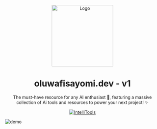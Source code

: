 <div align="center">
  <img alt="Logo" src="https://res.cloudinary.com/fisayomithesedays/image/upload/v1680446258/IntelliTools/text_lgfcsz.png" width="200" />
</div>
<h1 align="center">
  oluwafisayomi.dev - v1
</h1>
<p align="center">
  The must-have resource for any AI enthusiast 🤖, featuring a massive collection of Ai tools and resources to power your next project! ✨
</p>
<p align="center">
  <a href="https://app.netlify.com/sites/brittanychiang/deploys" target="_blank">
    <img src="http://therealsujitk-vercel-badge.vercel.app/?app=therealsujitk-vercel-badge" alt="IntelliTools" />
  </a>
</p>

![demo](https://res.cloudinary.com/fisayomithesedays/image/upload/v1680446277/IntelliTools/Screenshot_162_s0b8zf.png)
